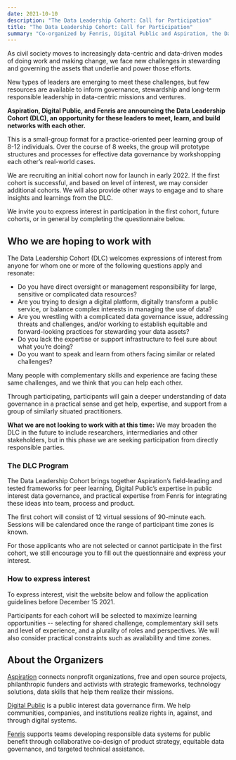 ```yaml
---
date: 2021-10-10
description: "The Data Leadership Cohort: Call for Participation"
title: "The Data Leadership Cohort: Call for Participation"
summary: "Co-organized by Fenris, Digital Public and Aspiration, the Data Leadership Cohort (DLC) is an opportunity for peer learning for governance, stewardship and long-term responsible leadership in data-centric missions and ventures. Our first cohort launches in the first quarter of 2022."
---
```


As civil society moves to increasingly data-centric and data-driven modes of doing work and making change, we face new challenges in stewarding and governing the assets that underlie and power those efforts.

New types of leaders are emerging to meet these challenges, but few resources are available to inform governance, stewardship and long-term responsible leadership in data-centric missions and ventures.

**Aspiration, Digital Public, and Fenris are announcing the Data Leadership Cohort (DLC), an opportunity for these leaders to meet, learn, and build networks with each other.**

This is a small-group format for a practice-oriented peer learning group of 8-12 individuals. Over the course of 8 weeks, the group will prototype structures and processes for effective data governance by workshopping each other’s real-world cases. 

We are recruiting an initial cohort now for launch in early 2022. If the first cohort is successful, and based on level of interest, we may consider additional cohorts. We will also provide other ways to engage and to share insights and learnings from the DLC. 

We invite you to express interest in participation in the first cohort, future cohorts, or in general by completing the questionnaire below. 

## Who we are hoping to work with 

The Data Leadership Cohort (DLC) welcomes expressions of interest from anyone for whom one or more of the following questions apply and resonate:

* Do you have direct oversight or management responsibility for large, sensitive or complicated data resources?
* Are you trying to design a digital platform, digitally transform a public service, or balance complex interests in managing the use of data?
* Are you wrestling with a complicated data governance issue, addressing threats and challenges, and/or working to establish equitable and forward-looking practices for stewarding your data assets?
* Do you lack the expertise or support infrastructure to feel sure about what you’re doing?
* Do you want to speak and learn from others facing similar or related challenges?

Many people with complementary skills and experience are facing these same challenges, and we think that you can help each other. 

Through participating, participants will gain a deeper understanding of data governance in a practical sense and get help, expertise, and support from a group of similarly situated practitioners.

**What we are not looking to work with at this time:** We may broaden the DLC in the future to include researchers, intermediaries and other stakeholders, but in this phase we are seeking participation from directly responsible parties.

### The DLC Program 

The Data Leadership Cohort brings together Aspiration’s field-leading and tested frameworks for peer learning, Digital Public’s expertise in public interest data governance, and practical expertise from Fenris for integrating these ideas into team, process and product.

The first cohort will consist of 12 virtual sessions of 90-minute each. Sessions will be calendared once the range of participant time zones is known. 

For those applicants who are not selected or cannot participate in the first cohort, we still encourage you to fill out the questionnaire and express your interest. 

### How to express interest

To express interest, visit the website below and follow the application guidelines before December 15 2021. 

Participants for each cohort will be selected to maximize learning opportunities -- selecting for shared challenge, complementary skill sets and level of experience, and a plurality of roles and perspectives. We will also consider practical constraints such as availability and time zones.

## About the Organizers

[Aspiration](https://aspirationtech.org/) connects nonprofit organizations, free and open source projects, philanthropic funders and activists with strategic frameworks, technology solutions, data skills that help them realize their missions.

[Digital Public](https://www.digitalpublic.io/) is a public interest data governance firm. We help communities, companies, and institutions realize rights in, against, and through digital systems. 

[Fenris](https://gofenris.com/) supports teams developing responsible data systems for public benefit through collaborative co-design of product strategy, equitable data governance, and targeted technical assistance.
